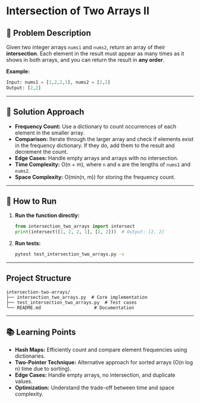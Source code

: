 # Intersection of Two Arrays II

## 📝 Problem Description
Given two integer arrays `nums1` and `nums2`, return an array of their **intersection**. Each element in the result must appear as many times as it shows in both arrays, and you can return the result in **any order**.

**Example:**
```python
Input: nums1 = [1,2,2,1], nums2 = [2,2]
Output: [2,2]
```

---

## 🚀 Solution Approach
- **Frequency Count:** Use a dictionary to count occurrences of each element in the smaller array.
- **Comparison:** Iterate through the larger array and check if elements exist in the frequency dictionary. If they do, add them to the result and decrement the count.
- **Edge Cases:** Handle empty arrays and arrays with no intersection.
- **Time Complexity:** O(n + m), where `n` and `m` are the lengths of `nums1` and `nums2`.
- **Space Complexity:** O(min(n, m)) for storing the frequency count.

---

## 🧪 How to Run
1. **Run the function directly:**
   ```python
   from intersection_two_arrays import intersect
   print(intersect([1, 2, 2, 1], [2, 2]))  # Output: [2, 2]
   ```

2. **Run tests:**
   ```bash
   pytest test_intersection_two_arrays.py -v
   ```

---

## **Project Structure**
```
intersection-two-arrays/
├── intersection_two_arrays.py  # Core implementation
├── test_intersection_two_arrays.py  # Test cases
└── README.md                    # Documentation
```

---

## 📚 Learning Points
- **Hash Maps:** Efficiently count and compare element frequencies using dictionaries.
- **Two-Pointer Technique:** Alternative approach for sorted arrays (O(n log n) time due to sorting).
- **Edge Cases:** Handle empty arrays, no intersection, and duplicate values.
- **Optimization:** Understand the trade-off between time and space complexity.
```
